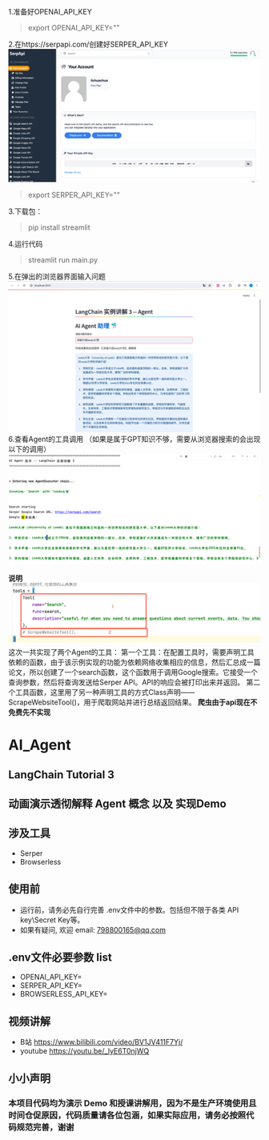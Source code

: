 1.准备好OPENAI_API_KEY
> export OPENAI_API_KEY=""  
> 
2.在https://serpapi.com/创建好SERPER_API_KEY
![img.png](img.png)
> export SERPER_API_KEY=""
> 
3.下载包：
> pip install streamlit
> 
4.运行代码
> streamlit run main.py
> 
5.在弹出的浏览器界面输入问题
![img_1.png](img_1.png)
6.查看Agent的工具调用
（如果是属于GPT知识不够，需要从浏览器搜索的会出现以下的调用）
![img_2.png](img_2.png)

**说明**
![img_3.png](img_3.png)
这次一共实现了两个Agent的工具：
第一个工具：在配置工具时，需要声明工具依赖的函数，由于该示例实现的功能为依赖网络收集相应的信息，然后汇总成一篇论文，所以创建了一个search函数，这个函数用于调用Google搜索。它接受一个查询参数，然后将查询发送给Serper API。API的响应会被打印出来并返回。
第二个工具函数，这里用了另一种声明工具的方式Class声明—— ScrapeWebsiteTool()，用于爬取网站并进行总结返回结果。
**爬虫由于api现在不免费先不实现**



# AI_Agent
## LangChain Tutorial 3  
## 动画演示透彻解释 Agent 概念 以及 实现Demo 

 ## 涉及工具
* Serper
* Browserless

## 使用前
* 运行前，请务必先自行完善 .env文件中的参数。包括但不限于各类 API key\Secret Key等。
* 如果有疑问, 欢迎 email: 798800165@qq.com

## .env文件必要参数 list
* OPENAI_API_KEY=
* SERPER_API_KEY=
* BROWSERLESS_API_KEY=
  
## 视频讲解
* B站       https://www.bilibili.com/video/BV1JV411F7Yj/
* youtube   https://youtu.be/_lyE6T0njWQ

## 小小声明

### 本项目代码均为演示 Demo 和授课讲解用，因为不是生产环境使用且时间仓促原因，代码质量请各位包涵，如果实际应用，请务必按照代码规范完善，谢谢

